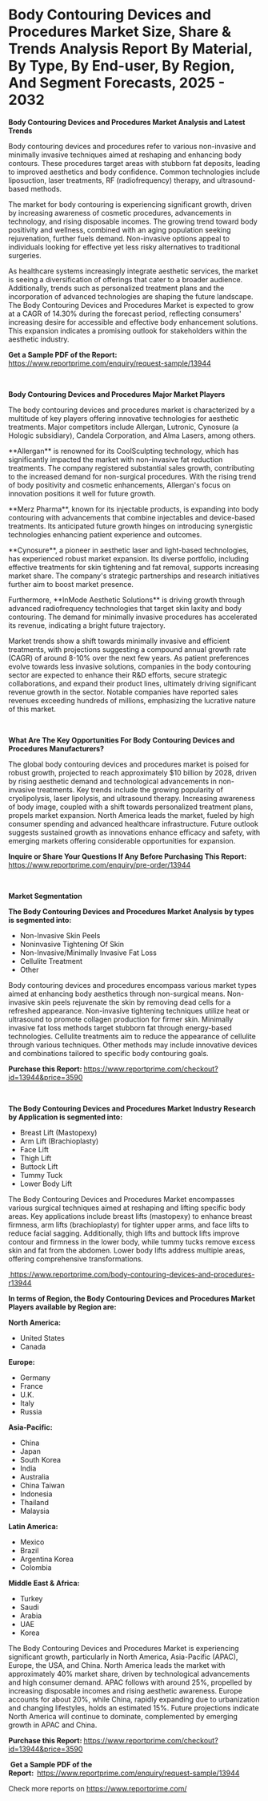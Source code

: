 <p><h1>Body Contouring Devices and Procedures Market Size, Share & Trends Analysis Report By Material, By Type, By End-user, By Region, And Segment Forecasts, 2025 - 2032</h1></p><p><strong>Body Contouring Devices and Procedures Market Analysis and Latest Trends</strong></p>
<p><p>Body contouring devices and procedures refer to various non-invasive and minimally invasive techniques aimed at reshaping and enhancing body contours. These procedures target areas with stubborn fat deposits, leading to improved aesthetics and body confidence. Common technologies include liposuction, laser treatments, RF (radiofrequency) therapy, and ultrasound-based methods. </p><p>The market for body contouring is experiencing significant growth, driven by increasing awareness of cosmetic procedures, advancements in technology, and rising disposable incomes. The growing trend toward body positivity and wellness, combined with an aging population seeking rejuvenation, further fuels demand. Non-invasive options appeal to individuals looking for effective yet less risky alternatives to traditional surgeries. </p><p>As healthcare systems increasingly integrate aesthetic services, the market is seeing a diversification of offerings that cater to a broader audience. Additionally, trends such as personalized treatment plans and the incorporation of advanced technologies are shaping the future landscape. The Body Contouring Devices and Procedures Market is expected to grow at a CAGR of 14.30% during the forecast period, reflecting consumers' increasing desire for accessible and effective body enhancement solutions. This expansion indicates a promising outlook for stakeholders within the aesthetic industry.</p></p>
<p><strong>Get a Sample PDF of the Report:&nbsp;</strong> <a href="https://www.reportprime.com/enquiry/request-sample/13944?utm_campaign=3570&utm_medium=2&utm_source=Github&utm_content=ia&utm_term=20032025&utm_id=body-contouring-devices-and-procedures">https://www.reportprime.com/enquiry/request-sample/13944</a></p>
<p>&nbsp;</p>
<p><strong>Body Contouring Devices and Procedures Major Market Players</strong></p>
<p><p>The body contouring devices and procedures market is characterized by a multitude of key players offering innovative technologies for aesthetic treatments. Major competitors include Allergan, Lutronic, Cynosure (a Hologic subsidiary), Candela Corporation, and Alma Lasers, among others.</p><p>**Allergan** is renowned for its CoolSculpting technology, which has significantly impacted the market with non-invasive fat reduction treatments. The company registered substantial sales growth, contributing to the increased demand for non-surgical procedures. With the rising trend of body positivity and cosmetic enhancements, Allergan's focus on innovation positions it well for future growth.</p><p>**Merz Pharma**, known for its injectable products, is expanding into body contouring with advancements that combine injectables and device-based treatments. Its anticipated future growth hinges on introducing synergistic technologies enhancing patient experience and outcomes.</p><p>**Cynosure**, a pioneer in aesthetic laser and light-based technologies, has experienced robust market expansion. Its diverse portfolio, including effective treatments for skin tightening and fat removal, supports increasing market share. The company's strategic partnerships and research initiatives further aim to boost market presence.</p><p>Furthermore, **InMode Aesthetic Solutions** is driving growth through advanced radiofrequency technologies that target skin laxity and body contouring. The demand for minimally invasive procedures has accelerated its revenue, indicating a bright future trajectory.</p><p>Market trends show a shift towards minimally invasive and efficient treatments, with projections suggesting a compound annual growth rate (CAGR) of around 8-10% over the next few years. As patient preferences evolve towards less invasive solutions, companies in the body contouring sector are expected to enhance their R&D efforts, secure strategic collaborations, and expand their product lines, ultimately driving significant revenue growth in the sector. Notable companies have reported sales revenues exceeding hundreds of millions, emphasizing the lucrative nature of this market.</p></p>
<p>&nbsp;</p>
<p><strong>What Are The Key Opportunities For Body Contouring Devices and Procedures Manufacturers?</strong></p>
<p><p>The global body contouring devices and procedures market is poised for robust growth, projected to reach approximately $10 billion by 2028, driven by rising aesthetic demand and technological advancements in non-invasive treatments. Key trends include the growing popularity of cryolipolysis, laser lipolysis, and ultrasound therapy. Increasing awareness of body image, coupled with a shift towards personalized treatment plans, propels market expansion. North America leads the market, fueled by high consumer spending and advanced healthcare infrastructure. Future outlook suggests sustained growth as innovations enhance efficacy and safety, with emerging markets offering considerable opportunities for expansion.</p></p>
<p><strong>Inquire or Share Your Questions If Any Before Purchasing This Report:</strong> <a href="https://www.reportprime.com/enquiry/pre-order/13944?utm_campaign=3570&utm_medium=2&utm_source=Github&utm_content=ia&utm_term=20032025&utm_id=body-contouring-devices-and-procedures">https://www.reportprime.com/enquiry/pre-order/13944</a></p>
<p>&nbsp;</p>
<p><strong>Market Segmentation</strong></p>
<p><strong>The Body Contouring Devices and Procedures Market Analysis by types is segmented into:</strong></p>
<p><ul><li>Non-Invasive Skin Peels</li><li>Noninvasive Tightening Of Skin</li><li>Non-Invasive/Minimally Invasive Fat Loss</li><li>Cellulite Treatment</li><li>Other</li></ul></p>
<p><p>Body contouring devices and procedures encompass various market types aimed at enhancing body aesthetics through non-surgical means. Non-invasive skin peels rejuvenate the skin by removing dead cells for a refreshed appearance. Non-invasive tightening techniques utilize heat or ultrasound to promote collagen production for firmer skin. Minimally invasive fat loss methods target stubborn fat through energy-based technologies. Cellulite treatments aim to reduce the appearance of cellulite through various techniques. Other methods may include innovative devices and combinations tailored to specific body contouring goals.</p></p>
<p><strong>Purchase this Report:&nbsp;</strong><a href="https://www.reportprime.com/checkout?id=13944&price=3590&utm_campaign=3570&utm_medium=2&utm_source=Github&utm_content=ia&utm_term=20032025&utm_id=body-contouring-devices-and-procedures">https://www.reportprime.com/checkout?id=13944&price=3590</a></p>
<p>&nbsp;</p>
<p><strong>The Body Contouring Devices and Procedures Market Industry Research by Application is segmented into:</strong></p>
<p><ul><li>Breast Lift (Mastopexy)</li><li>Arm Lift (Brachioplasty)</li><li>Face Lift</li><li>Thigh Lift</li><li>Buttock Lift</li><li>Tummy Tuck</li><li>Lower Body Lift</li></ul></p>
<p><p>The Body Contouring Devices and Procedures Market encompasses various surgical techniques aimed at reshaping and lifting specific body areas. Key applications include breast lifts (mastopexy) to enhance breast firmness, arm lifts (brachioplasty) for tighter upper arms, and face lifts to reduce facial sagging. Additionally, thigh lifts and buttock lifts improve contour and firmness in the lower body, while tummy tucks remove excess skin and fat from the abdomen. Lower body lifts address multiple areas, offering comprehensive transformations.</p></p>
<p><a href="https://www.reportprime.com/body-contouring-devices-and-procedures-r13944?utm_campaign=3570&utm_medium=2&utm_source=Github&utm_content=ia&utm_term=20032025&utm_id=body-contouring-devices-and-procedures">&nbsp;https://www.reportprime.com/body-contouring-devices-and-procedures-r13944</a></p>
<p><strong>In terms of Region, the Body Contouring Devices and Procedures Market Players available by Region are:</strong></p>
<p>
    <p> <strong> North America: </strong>
        <ul>
            <li>United States</li>
            <li>Canada</li>
        </ul>
        </p> 
    <p> <strong> Europe: </strong>
        <ul>
            <li>Germany</li>
            <li>France</li>
            <li>U.K.</li>
            <li>Italy</li>
            <li>Russia</li>
        </ul>
        </p> 
    <p> <strong> Asia-Pacific: </strong>
        <ul>
            <li>China</li>
            <li>Japan</li>
            <li>South Korea</li>
            <li>India</li>
            <li>Australia</li>
            <li>China Taiwan</li>
            <li>Indonesia</li>
            <li>Thailand</li>
            <li>Malaysia</li>
        </ul>
        </p> 
    <p> <strong> Latin America: </strong>
        <ul>
            <li>Mexico</li>
            <li>Brazil</li>
            <li>Argentina Korea</li>
            <li>Colombia</li>
        </ul>
        </p> 
    <p> <strong> Middle East & Africa: </strong>
        <ul>
            <li>Turkey</li>
            <li>Saudi</li>
            <li>Arabia</li>
            <li>UAE</li>
            <li>Korea</li>
        </ul>
    </p>
    </p>
<p><p>The Body Contouring Devices and Procedures Market is experiencing significant growth, particularly in North America, Asia-Pacific (APAC), Europe, the USA, and China. North America leads the market with approximately 40% market share, driven by technological advancements and high consumer demand. APAC follows with around 25%, propelled by increasing disposable incomes and rising aesthetic awareness. Europe accounts for about 20%, while China, rapidly expanding due to urbanization and changing lifestyles, holds an estimated 15%. Future projections indicate North America will continue to dominate, complemented by emerging growth in APAC and China.</p></p>
<p><strong>Purchase this Report: </strong><a href="https://www.reportprime.com/checkout?id=13944&price=3590&utm_campaign=3570&utm_medium=2&utm_source=Github&utm_content=ia&utm_term=20032025&utm_id=body-contouring-devices-and-procedures">https://www.reportprime.com/checkout?id=13944&price=3590</a></p>
<p>&nbsp;<strong>Get a Sample PDF of the Report:&nbsp;&nbsp;</strong><a href="https://www.reportprime.com/enquiry/request-sample/13944?utm_campaign=3570&utm_medium=2&utm_source=Github&utm_content=ia&utm_term=20032025&utm_id=body-contouring-devices-and-procedures">https://www.reportprime.com/enquiry/request-sample/13944</a></p>
<p><strong></strong></p>
<p>Check more reports on <a href="https://www.reportprime.com/?utm_campaign=3570&utm_medium=2&utm_source=Github&utm_content=ia&utm_term=20032025&utm_id=body-contouring-devices-and-procedures">https://www.reportprime.com/</a></p>